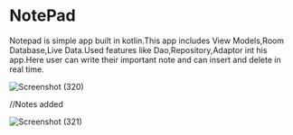 # NotePad
Notepad is simple app built in kotlin.This app includes View Models,Room Database,Live Data.Used features like Dao,Repository,Adaptor int his app.Here user can write their important note and can insert and delete in real time.

![Screenshot (320)](https://user-images.githubusercontent.com/53367782/120342571-88b19100-c315-11eb-947a-ebb60fcca918.png)

//Notes added

![Screenshot (321)](https://user-images.githubusercontent.com/53367782/120342847-cc0bff80-c315-11eb-8cb6-01db60a76e52.png)


